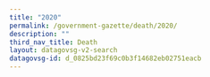```yaml
---
title: "2020"
permalink: /government-gazette/death/2020/
description: ""
third_nav_title: Death
layout: datagovsg-v2-search
datagovsg-id: d_0825bd23f69c0b3f14682eb02751eacb
---
```

